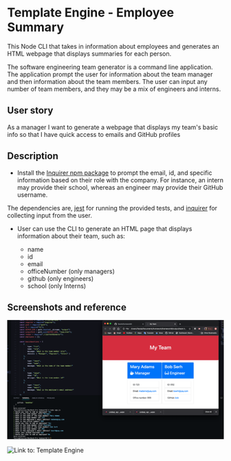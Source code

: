 # Template Engine - Employee Summary

This Node CLI that takes in information about employees and generates an HTML webpage that displays summaries for each person.

The software engineering team generator is a command line application. The application prompt the user for information about the team manager and then information about the team members. The user can input any number of team members, and they may be a mix of engineers and interns. 

## User story

As a manager I want to generate a webpage that displays my team's basic info so that I have quick access to emails and GitHub profiles

## Description

* Install the [Inquirer npm package](https://github.com/SBoudrias/Inquirer.js/) to prompt the email, id, and specific information based on their role with the company. For instance, an intern may provide their school, whereas an engineer may provide their GitHub username.

The dependencies are, [jest](https://jestjs.io/) for running the provided tests, and [inquirer](https://www.npmjs.com/package/inquirer) for collecting input from the user.

* User can use the CLI to generate an HTML page that displays information about their team, such as:

  * name
  * id
  * email
  * officeNumber (only managers)
  * github (only engineers)
  * school (only Interns)

## Screenshots and reference

![screenshot](./assets/screenshotApp.png)

![Link to: Template Engine](https://tassim.github.io/homework8/)
